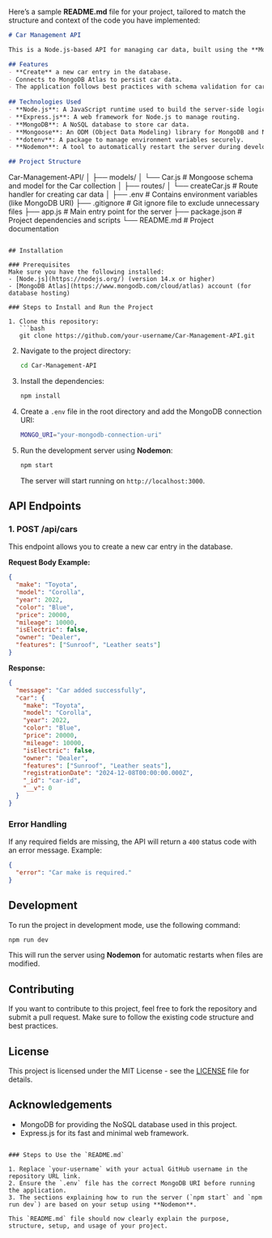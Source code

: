 Here’s a sample **README.md** file for your project, tailored to match the structure and context of the code you have implemented:

```markdown
# Car Management API

This is a Node.js-based API for managing car data, built using the **MongoDB**, **Express**, and **Node.js** (MEN) stack. The API allows you to perform operations such as creating car entries in the database. The project demonstrates the use of MongoDB for storing data, Express for routing, and Node.js for handling server-side logic.

## Features
- **Create** a new car entry in the database.
- Connects to MongoDB Atlas to persist car data.
- The application follows best practices with schema validation for car data.
  
## Technologies Used
- **Node.js**: A JavaScript runtime used to build the server-side logic.
- **Express.js**: A web framework for Node.js to manage routing.
- **MongoDB**: A NoSQL database to store car data.
- **Mongoose**: An ODM (Object Data Modeling) library for MongoDB and Node.js, used to define schemas and interact with the database.
- **dotenv**: A package to manage environment variables securely.
- **Nodemon**: A tool to automatically restart the server during development.

## Project Structure
```
Car-Management-API/
│
├── models/
│   └── Car.js               # Mongoose schema and model for the Car collection
│
├── routes/
│   └── createCar.js         # Route handler for creating car data
│
├── .env                     # Contains environment variables (like MongoDB URI)
├── .gitignore               # Git ignore file to exclude unnecessary files
├── app.js                   # Main entry point for the server
├── package.json             # Project dependencies and scripts
└── README.md                # Project documentation
```

## Installation

### Prerequisites
Make sure you have the following installed:
- [Node.js](https://nodejs.org/) (version 14.x or higher)
- [MongoDB Atlas](https://www.mongodb.com/cloud/atlas) account (for database hosting)

### Steps to Install and Run the Project

1. Clone this repository:
   ```bash
   git clone https://github.com/your-username/Car-Management-API.git
   ```

2. Navigate to the project directory:
   ```bash
   cd Car-Management-API
   ```

3. Install the dependencies:
   ```bash
   npm install
   ```

4. Create a `.env` file in the root directory and add the MongoDB connection URI:
   ```bash
   MONGO_URI="your-mongodb-connection-uri"
   ```

5. Run the development server using **Nodemon**:
   ```bash
   npm start
   ```

   The server will start running on `http://localhost:3000`.

## API Endpoints

### 1. **POST /api/cars**

This endpoint allows you to create a new car entry in the database.

**Request Body Example:**

```json
{
  "make": "Toyota",
  "model": "Corolla",
  "year": 2022,
  "color": "Blue",
  "price": 20000,
  "mileage": 10000,
  "isElectric": false,
  "owner": "Dealer",
  "features": ["Sunroof", "Leather seats"]
}
```

**Response:**

```json
{
  "message": "Car added successfully",
  "car": {
    "make": "Toyota",
    "model": "Corolla",
    "year": 2022,
    "color": "Blue",
    "price": 20000,
    "mileage": 10000,
    "isElectric": false,
    "owner": "Dealer",
    "features": ["Sunroof", "Leather seats"],
    "registrationDate": "2024-12-08T00:00:00.000Z",
    "_id": "car-id",
    "__v": 0
  }
}
```

### Error Handling

If any required fields are missing, the API will return a `400` status code with an error message. Example:

```json
{
  "error": "Car make is required."
}
```

## Development

To run the project in development mode, use the following command:

```bash
npm run dev
```

This will run the server using **Nodemon** for automatic restarts when files are modified.

## Contributing

If you want to contribute to this project, feel free to fork the repository and submit a pull request. Make sure to follow the existing code structure and best practices.

## License

This project is licensed under the MIT License - see the [LICENSE](LICENSE) file for details.

## Acknowledgements

- MongoDB for providing the NoSQL database used in this project.
- Express.js for its fast and minimal web framework.

```

### Steps to Use the `README.md`

1. Replace `your-username` with your actual GitHub username in the repository URL link.
2. Ensure the `.env` file has the correct MongoDB URI before running the application.
3. The sections explaining how to run the server (`npm start` and `npm run dev`) are based on your setup using **Nodemon**.

This `README.md` file should now clearly explain the purpose, structure, setup, and usage of your project.

